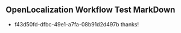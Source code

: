 ## OpenLocalization Workflow Test MarkDown
* f43d50fd-dfbc-49e1-a7fa-08b91d2d497b thanks!

<!--HONumber=Aug16_HO2-->


